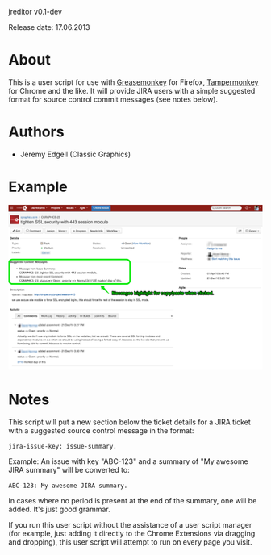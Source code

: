 jreditor v0.1-dev

Release date: 17.06.2013

About
=====

This is a user script for use with [Greasemonkey](http://www.greasespot.net/) for Firefox, [Tampermonkey](http://tampermonkey.net/) for Chrome and the like. It will provide JIRA users with a simple suggested format for source control commit messages (see notes below). 

Authors
=======

* Jeremy Edgell (Classic Graphics)


Example
=======

![Jreditor screenshot](example.jpg)


Notes
=====

This script will put a new section below the ticket details for a JIRA ticket with a suggested source control message in the format: 

    jira-issue-key: issue-summary.

Example: An issue with key "ABC-123" and a summary of "My awesome JIRA summary" will be converted to:
    
    ABC-123: My awesome JIRA summary.
    
In cases where no period is present at the end of the summary, one will be added. It's just good grammar.

If you run this user script without the assistance of a user script manager (for example, just adding it directly to the Chrome Extensions via dragging and dropping), this user script will attempt to run on every page you visit. 

